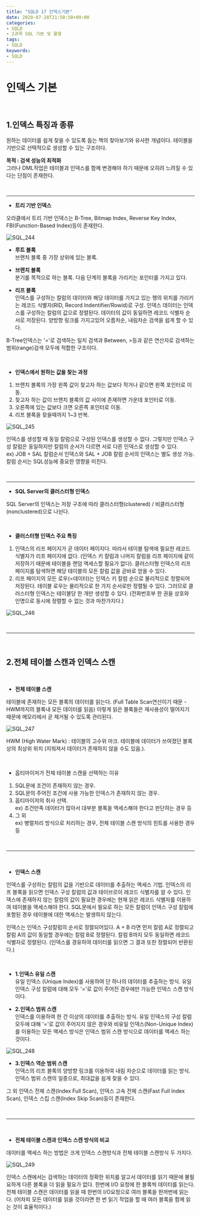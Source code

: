 ```yaml
---
title: "SQLD 17 인덱스기본"
date: 2020-07-28T21:50:58+09:00
categories:
- SQLD
- 2과목 SQL 기본 및 활용
tags:
- SQLD
keywords:
- SQLD
---
```


<!--more-->

# 인덱스 기본

&nbsp;

## 1.인덱스 특징과 종류

원하는 데이터를 쉽게 찾을 수 있도록 돕는 책의 찾아보기와 유사한 개념이다. 테이블을 기반으로 선택적으로 생성할 수 있는 구조이다.   

**목적 : 검색 성능의 최적화**   
그러나 DML작업은 테이블과 인덱스를 함께 변경해야 하기 때문에 오히려 느려질 수 있다는 단점이 존재한다.

&nbsp;

-----

- **트리 기반 인덱스**   

오라클에서 트리 기반 인덱스는 B-Tree, Bitmap Index, Reverse Key Index, FBI(Function-Based Index)등이 존재한다.   


![SQL_244](https://user-images.githubusercontent.com/28701069/88670894-9c520100-d120-11ea-8469-0e24c6829ed1.jpg)

- **루트 블록**   
브랜치 블록 중 가장 상위에 있는 블록.   

- **브랜치 블록**   
분기를 목적으로 하는 블록. 다음 단계의 블록을 가리키는 포인터를 가지고 있다.   

- **리프 블록**   
인덱스를 구성하는 칼럼의 데이터와 해당 데이터를 가지고 있는 행의 위치를 가리키는 레코드 식별자(RID, Record Indentifier/Rowid)로 구성. 인덱스 데이터는 인덱스를 구성하는 칼럼의 값으로 정렬된다. 데이터의 값이 동일하면 레코드 식별자 순서로 저장된다. 양방향 링크를 가지고있어 오름차순, 내림차순 검색을 쉽게 할 수 있다.   

B-Tree인덱스는 '='로 검색하는 일치 검색과 Between, >등과 같은 연산자로 검색하는 범위(range)검색 모두에 적합한 구조이다.   

&nbsp;

- **인덱스에서 원하는 값을 찾는 과정**   
1. 브랜치 블록의 가장 왼쪽 값이 찾고자 하는 값보다 작거나 같으면 왼쪽 포인터로 이동.   
2. 찾고자 하는 값이 브랜치 블록의 값 사이에 존재하면 가운데 포인터로 이동.   
3. 오른쪽에 있는 값보다 크면 오른쪽 포인터로 이동.   
4. 리프 블록을 찾을때까지 1~3 반복.   

![SQL_245](https://user-images.githubusercontent.com/28701069/88672329-4b430c80-d122-11ea-8b7d-655b2d15ebd0.jpg)

인덱스를 생성할 때 동일 칼럼으로 구성된 인덱스를 생성할 수 없다. 그렇지만 인덱스 구성 칼럼은 동일하지만 칼럼의 순서가 다르면 서로 다른 인덱스로 생성할 수 있다.   
ex) JOB + SAL 칼럼순서 인덱스와 SAL + JOB 칼럼 순서의 인덱스는 별도 생성 가능.   
칼럼 순서는 SQL성능에 중요한 영향을 미친다.   

&nbsp;

-----

- **SQL Server의 클러스터형 인덱스**   

SQL Server의 인덱스는 저장 구조에 따라 클러스터형(clustered) / 비클러스터형(nonclustered)으로 나뉜다.

&nbsp;

- **클러스터형 인덱스 주요 특징**   

1. 인덱스의 리프 페이지가 곧 데이터 페이지다. 따라서 테이블 탐색에 필요한 레코드 식별자가 리프 페이지에 없다. (인덱스 키 칼럼과 나머지 칼럼을 리프 페이지에 같이 저장하기 때문에 테이블을 랜덤 액세스할 필요가 없다). 클러스터형 인덱스의 리프 페이지를 탐색하면 해당 테이블의 모든 칼럼 값을 곧바로 얻을 수 있다.   
2. 리프 페이지의 모든 로우(=데이터)는 인덱스 키 칼럼 순으로 물리적으로 정렬되어 저장된다. 테이블 로우는 물리적으로 한 가지 순서로만 정렬될 수 있다. 그러므로 클러스터형 인덱스는 테이블당 한 개만 생성할 수 있다. (전화번호부 한 권을 상호와 인명으로 동시에 정렬할 수 없는 것과 마찬가지다.)   

![SQL_246](https://user-images.githubusercontent.com/28701069/88675029-7844ee80-d125-11ea-97b2-b43d8d00367e.jpg)

&nbsp;

-----

&nbsp;

## 2.전체 테이블 스캔과 인덱스 스캔

&nbsp;

- **전체 테이블 스캔**   

테이블에 존재하는 모든 블록의 데이터를 읽는다. (Full Table Scan연산이기 때문 - HWM까지의 블록내 모든 데이터를 읽음) 이렇게 읽은 블록들은 재사용성이 떨어지기 때문에 메모리에서 곧 제거될 수 있도록 관리된다.

![SQL_247](https://user-images.githubusercontent.com/28701069/88675208-a9bdba00-d125-11ea-8a43-b0b742f29056.jpg)

HWM (High Water Mark) : 테이블의 고수위 마크. 테이블에 데이터가 쓰여졌던 블록 상의 최상위 위치 (지워져서 데이터가 존재하지 않을 수도 있음.). 

&nbsp;

- 옵티마이저가 전체 테이블 스캔을 선택하는 이유   
1. SQL문에 조건이 존재하지 않는 경우.   
2. SQL문의 주어진 조건에 사용 가능한 인덱스가 존재하지 않는 경우.   
3. 옵티마이저의 취사 선택.   
    ex) 조건만족 데이터가 많아서 대부분 블록을 액세스해야 한다고 판단하는 경우 등
4. 그 외  
    ex) 병렬처리 방식으로 처리하는 경우, 전체 테이블 스캔 방식의 힌트를 사용한 경우 등

&nbsp;

-----

&nbsp;

- **인덱스 스캔**   

인덱스를 구성하는 칼럼의 값을 기반으로 데이터를 추출하는 액세스 기법. 인덱스의 리프 블록을 읽으면 인덱스 구성 칼럼의 값과 테이브르이 레코드 식별자를 알 수 있다. 인덱스에 존재하지 않는 칼럼의 값이 필요한 경우에는 현재 읽은 레코드 식별자를 이용하여 테이블을 액세스해야 한다. SQL문에서 필요로 하는 모든 칼럼이 인덱스 구성 칼럼에 포함된 경우 테이블에 대한 액세스는 발생하지 않는다.   

인덱스는 인덱스 구성칼럼의 순서로 정렬되어있다. A + B 라면 먼저 칼럼 A로 정렬되고 칼럼 A의 값이 동일할 경우에는 칼럼 B로 정렬된다. 칼럼 B까지 모두 동일하면 레코드 식별자로 정렬된다. (인덱스를 경유하여 데이터를 읽으면 그 결과 또한 정렬되어 반환된다.)

&nbsp;

- **1.인덱스 유일 스캔**   
유일 인덱스 (Unique Index)를 사용하여 단 하나의 데이터를 추출하는 방식. 유일 인덱스 구성 칼럼에 대해 모두 '='로 값이 주어진 경우에만 가능한 인덱스 스캔 방식이다.   

- **2.인덱스 범위 스캔**   
인덱스를 이용하여 한 건 이상의 데이터를 추출하는 방식. 유일 인덱스의 구성 칼럼 모두에 대해 '='로 값이 주어지지 않은 경우와 비유일 인덱스(Non-Unique Index)를 이용하는 모든 액세스 방식은 인덱스 범위 스캔 방식으로 데이터를 액세스 하는 것이다.

![SQL_248](https://user-images.githubusercontent.com/28701069/88799295-37aaab00-d1e1-11ea-8587-14bafd769b31.jpg)

- **3.인덱스 역순 범위 스캔**   
인덱스의 리프 블록의 양방향 링크를 이용하여 내림 차순으로 데이터를 읽는 방식. 인덱스 범위 스캔의 일종으로, 최대값을 쉽게 찾을 수 있다.

그 외 인덱스 전체 스캔(Index Full Scan), 인덱스 고속 전체 스캔(Fast Full Index Scan), 인덱스 스킵 스캔(Index Skip Scan)등이 존재한다.

&nbsp;

-----

&nbsp;

- **전체 테이블 스캔과 인덱스 스캔 방식의 비교**   

데이터를 액세스 하는 방법은 크게 인덱스 스캔방식과 전체 테이블 스캔방식 두 가지다. 

![SQL_249](https://user-images.githubusercontent.com/28701069/88802671-5a8b8e00-d1e6-11ea-99b5-dcb140ea343a.jpg)

인덱스 스캔에서는 검색하는 데이터의 정확한 위치를 알고서 데이터를 읽기 때문에 불필요하게 다른 블록을 더 읽을 필요가 없다. 한번에 I/O 요청에 한 블록씩 데이터를 읽는다.   
전체 테이블 스캔은 데이터를 읽을 때 한번의 I/O요청으로 여러 블록을 한꺼번에 읽는다. (어차피 모든 데이터를 읽을 것이라면 한 번 읽기 작업을 할 때 여러 블록을 함께 읽는 것이 효율적이다.)   

